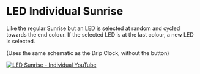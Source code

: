 # LED Individual Sunrise
Like the regular Sunrise but an LED is selected at random and cycled towards the end colour. If the selected LED is at the last colour, a new LED is selected.

(Uses the same schematic as the Drip Clock, without the button)

[![LED Sunrise - Individual  YouTube](https://img.youtube.com/vi/kyKph2ZRKNg/0.jpg)](https://www.youtube.com/watch?v=kyKph2ZRKNg)
